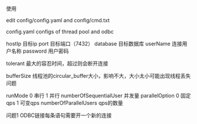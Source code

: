 使用

edit config/config.yaml and config/cmd.txt

config.yaml
configs of thread pool and odbc

hostIp<string> 目标ip
port<int> 目标端口（7432）
database<string> 目标数据库
userName<string> 连接用户名称
password<string> 用户密码

tolerant<int> 最大的容忍时间，超过则会断开连接

bufferSize<int> 线程池的circular_buffer大小，影响不大，大小太小可能出现线程丢失问题

runMode<int> 0 串行 1 并行
numberOfSequentialUser<int> 并发量
parallelOption<int> 0 固定qps 1 可变qps
numberOfParallelUsers<int> qps的数量

问题1 ODBC链接每条语句需要开一个新的连接

